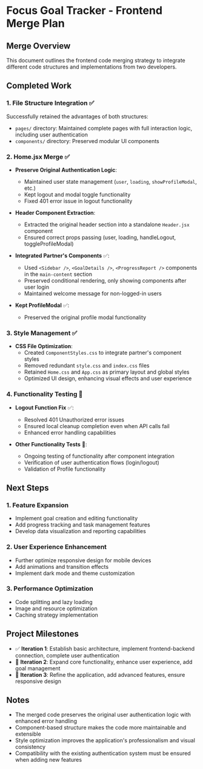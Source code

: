# Focus Goal Tracker - Frontend Merge Plan

## Merge Overview

This document outlines the frontend code merging strategy to integrate different code structures and implementations from two developers.

## Completed Work

### 1. File Structure Integration ✅

Successfully retained the advantages of both structures:
- `pages/` directory: Maintained complete pages with full interaction logic, including user authentication
- `components/` directory: Preserved modular UI components

### 2. Home.jsx Merge ✅

- **Preserve Original Authentication Logic**:
  - Maintained user state management (`user`, `loading`, `showProfileModal`, etc.)
  - Kept logout and modal toggle functionality
  - Fixed 401 error issue in logout functionality

- **Header Component Extraction**:
  - Extracted the original header section into a standalone `Header.jsx` component
  - Ensured correct props passing (user, loading, handleLogout, toggleProfileModal)

- **Integrated Partner's Components** ✅:
  - Used `<Sidebar />`, `<GoalDetails />`, `<ProgressReport />` components in the `main-content` section
  - Preserved conditional rendering, only showing components after user login
  - Maintained welcome message for non-logged-in users

- **Kept ProfileModal** ✅:
  - Preserved the original profile modal functionality

### 3. Style Management ✅

- **CSS File Optimization**:
  - Created `ComponentStyles.css` to integrate partner's component styles
  - Removed redundant `style.css` and `index.css` files
  - Retained `Home.css` and `App.css` as primary layout and global styles
  - Optimized UI design, enhancing visual effects and user experience

### 4. Functionality Testing 🔄

- **Logout Function Fix** ✅:
  - Resolved 401 Unauthorized error issues
  - Ensured local cleanup completion even when API calls fail
  - Enhanced error handling capabilities

- **Other Functionality Tests** 🔄:
  - Ongoing testing of functionality after component integration
  - Verification of user authentication flows (login/logout)
  - Validation of Profile functionality

## Next Steps

### 1. Feature Expansion
- Implement goal creation and editing functionality
- Add progress tracking and task management features
- Develop data visualization and reporting capabilities

### 2. User Experience Enhancement
- Further optimize responsive design for mobile devices
- Add animations and transition effects
- Implement dark mode and theme customization

### 3. Performance Optimization
- Code splitting and lazy loading
- Image and resource optimization
- Caching strategy implementation

## Project Milestones

- ✅ **Iteration 1**: Establish basic architecture, implement frontend-backend connection, complete user authentication
- 🔄 **Iteration 2**: Expand core functionality, enhance user experience, add goal management
- 📝 **Iteration 3**: Refine the application, add advanced features, ensure responsive design

## Notes

- The merged code preserves the original user authentication logic with enhanced error handling
- Component-based structure makes the code more maintainable and extensible
- Style optimization improves the application's professionalism and visual consistency
- Compatibility with the existing authentication system must be ensured when adding new features 